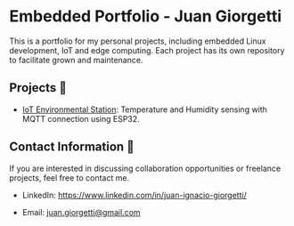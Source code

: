 # Embedded Portfolio - Juan Giorgetti

This is a portfolio for my personal projects, including embedded Linux development, IoT and edge computing. Each project has its own repository to facilitate grown and maintenance.

## Projects 💼

- [IoT Environmental Station](https://github.com/juani-g16/iot_env_station): Temperature and Humidity sensing with MQTT connection using ESP32.


 ## Contact Information 📱
If you are interested in discussing collaboration opportunities or freelance projects, feel free to contact me.

- LinkedIn: https://www.linkedin.com/in/juan-ignacio-giorgetti/

- Email: juan.giorgetti@gmail.com

